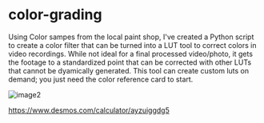 # color-grading

Using Color sampes from the local paint shop, I've created a Python script to create a color filter that can be turned into a LUT tool to correct colors in video recordings.  While not ideal for a final processed video/photo, it gets the footage to a standardized point that can be corrected with other LUTs that cannot be dyamically generated. This tool can create custom luts on demand; you just need the color reference card to start.


![image2](https://github.com/steveseguin/color-grading/raw/master/obs-layout.jpg)


https://www.desmos.com/calculator/ayzuiggdg5
